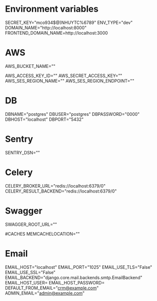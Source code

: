 # Environment variables
SECRET_KEY="mco934$@)NHUYTC%6789"
ENV_TYPE="dev"
DOMAIN_NAME="http://localhost:8000"
FRONTEND_DOMAIN_NAME=http://localhost:3000
# AWS
AWS_BUCKET_NAME=""

AWS_ACCESS_KEY_ID=""
AWS_SECRET_ACCESS_KEY=""
AWS_SES_REGION_NAME=""
AWS_SES_REGION_ENDPOINT=""


# DB
DBNAME="postgres"
DBUSER="postgres"
DBPASSWORD="0000"
DBHOST="localhost"
DBPORT="5432"

# Sentry
SENTRY_DSN=""

# Celery
CELERY_BROKER_URL="redis://localhost:6379/0"
CELERY_RESULT_BACKEND="redis://localhost:6379/0"

# Swagger
SWAGGER_ROOT_URL=""

#CACHES
MEMCACHELOCATION=""

# Email
EMAIL_HOST="localhost"
EMAIL_PORT="1025"
EMAIL_USE_TLS="False"
EMAIL_USE_SSL="False"
EMAIL_BACKEND="django.core.mail.backends.smtp.EmailBackend"
EMAIL_HOST_USER=
EMAIL_HOST_PASSWORD=
DEFAULT_FROM_EMAIL="crm@example.com"
ADMIN_EMAIL="admin@example.com"